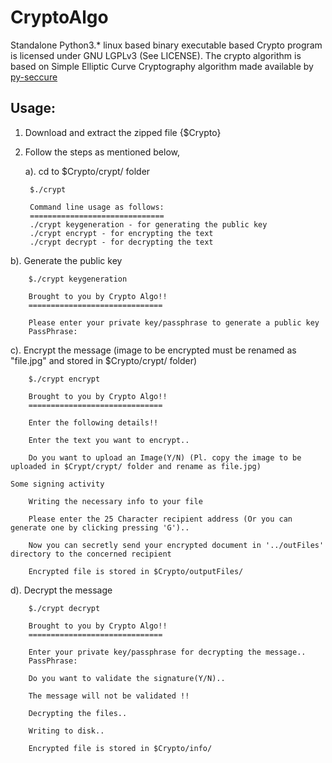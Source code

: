# CryptoAlgo

Standalone Python3.* linux based binary executable based Crypto program is licensed under GNU LGPLv3 (See LICENSE). The crypto algorithm is based on Simple Elliptic Curve Cryptography algorithm made available by [py-seccure](https://github.com/bwesterb/py-seccure)

Usage:
----------

1. Download and extract the zipped file {$Crypto}
2. Follow the steps as mentioned below,

	a). cd to $Crypto/crypt/ folder
      
        $./crypt

        Command line usage as follows:
        ==============================
        ./crypt keygeneration - for generating the public key
        ./crypt encrypt - for encrypting the text
        ./crypt decrypt - for decrypting the text
  
  b). Generate the public key
        
        $./crypt keygeneration
          
        Brought to you by Crypto Algo!!
        ==============================
    
        Please enter your private key/passphrase to generate a public key
        PassPhrase:

 
  c). Encrypt the message (image to be encrypted must be renamed as "file.jpg" and stored in $Crypto/crypt/ folder)
    
        $./crypt encrypt
        
        Brought to you by Crypto Algo!!
        ==============================

        Enter the following details!!

        Enter the text you want to encrypt..
        
        Do you want to upload an Image(Y/N) (Pl. copy the image to be uploaded in $Crypt/crypt/ folder and rename as file.jpg)

	Some signing activity
	
        Writing the necessary info to your file
 
        Please enter the 25 Character recipient address (Or you can generate one by clicking pressing 'G')..
                
        Now you can secretly send your encrypted document in '../outFiles' directory to the concerned recipient

        Encrypted file is stored in $Crypto/outputFiles/ 
  
  d). Decrypt the message
    
        $./crypt decrypt
        
        Brought to you by Crypto Algo!!
        ==============================
        
        Enter your private key/passphrase for decrypting the message..
        PassPhrase:
        
        Do you want to validate the signature(Y/N)..
        
        The message will not be validated !!

        Decrypting the files..

        Writing to disk..
        
        Encrypted file is stored in $Crypto/info/      
  
